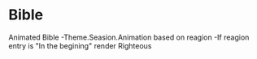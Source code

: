# Bible
Animated Bible
-Theme.Seasion.Animation based on reagion
-If reagion entry is "In the begining" render Righteous